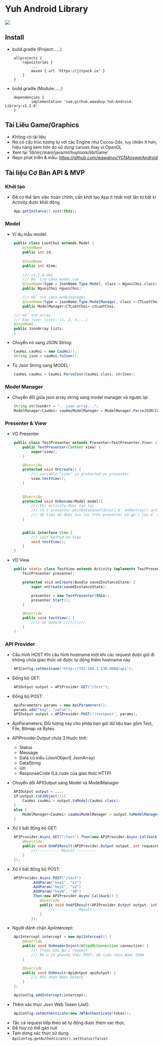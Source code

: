 # Yuh Android Library
[![](https://jitpack.io/v/wawahuy/Yuh-Android-Library.svg)](https://jitpack.io/#wawahuy/Yuh-Android-Library)
## Install
- build.gradle (Project:.....)
```
	allprojects {
		repositories {
			...
			maven { url 'https://jitpack.io' }
		}
	}
```

- build.gradle (Module:.....)
```
	dependencies {
	        implementation 'com.github.wawahuy:Yuh-Android-Library:v1.2.0'
	}
```

## Tài Liêu Game/Graphics
- Không có tài liệu
- Nó có cấu trúc tương tự vơi các Engine như Cocos-2dx, tuy nhiên ít hơn,
hiệu năng kém hơn do sử dụng canvas thay vì OpenGL
- Xem tại 'lib/src/main/java/ml/huytools/lib/Game'
- Repo phát triễn & mẫu: https://github.com/wawahuy/YCNAnswerAndroid

## Tài liệu Cơ Bản API & MVP

### Khởi tạo
- Để có thể làm việc hoàn chỉnh, cần khởi tạo App ít nhất một lần từ bất kì Activity được khởi động
```java
    App.getInstance().init(this);
```

### Model
- Ví dụ mẫu model:
```java
    public class LuotChoi extends Model {
        @JsonName
        public int id;
        
        @JsonName
        public int diem;
        
        /// v1.1.0-dev
        /// Hỗ trợ chứa model con
        @JsonName(type = JsonName.Type.Model, clazz = NguoiChoi.class)
        public NguoiChoi nguoiChoi;

        /// Hỗ trợ chứa modelmanager
        @JsonName(type = JsonName.Type.ModelManager, clazz = CTLuotChoi.class)
        public ModelManager<CTLuotChoi> ctLuotChoi;

	/// Hỗ trợ array
	/// Exp json: lists: [1, 2, 3,...]
	@JsonName
	public JsonArray lists;
    }
```

- Chuyển nó sang JSON String:
```java
    CauHoi cauHoi = new CauHoi();
    String json = cauHoi.toJson();
```

- Từ Json String sang MODEL:
```java
    CauHoi cauHoi = CauHoi.ParseJson(CauHoi.class, strJson);
```

### Model Manager
- Chuyển đổi giữa json array string sang model manager và ngược lại:
```java
    String strJsonArr = "...json array...";
    ModelManager<CauHoi> cauHoiModelManager = ModelManager.ParseJSON(CauHoi.class, strJsonArr);
```

### Presenter & View
- VD Presenter
```java
    public class TestPresenter extends Presenter<TestPresenter.View> {
        public TestPresenter(Context view) {
            super(view);
        }

        @Override
        protected void OnCreate() {
            /// variable "view" is protected on presenter
            view.testView();
        }
        
        
        @Override
        protected void OnResume(Model model){
            /// Khi activity được tạo lại
            /// cần presenter.postDataSaved(data); ở onDestroy() activity
            /// dữ liệu sẽ được lưu lại trên presenter và gửi lại ở đây
        }
        

        public interface View {
            /// init method on View
            void testView();
        }
    }
```

- VD View
```java
    public static class TestView extends Activity implements TestPresenter.View {
        TestPresenter presenter;

        protected void onCreate(Bundle savedInstanceState) {
            super.onCreate(savedInstanceState);

            presenter = new TestPresenter(this);
            presenter.Start();
        }

        @Override
        public void testView() {
            //// UI Update //////////
        }
    }
```


### API Provider
- Cấu hình HOST
    Khi câu hình hostname một khi các request được gửi đi không chứa giao thức sẽ
    được tự dộng thêm hostname này
```java
    APIConfig.setHostname("http://192.168.1.130:8000/api");
```

- Đồng bộ GET:
```java
    APIOutput output = APIProvider.GET("/test");
```

- Đồng bộ POST:
```java
    ApiParameters params = new ApiParameters();
    params.add("key", "value");
    APIOutput output = APIProvider.POST("/testpost", params);
```

- ApiParameters:
    Đối tượng này cho phép bạn gửi dữ liệu bao gồm Text, File, Bitmap và Bytes.

- APIProvider.Output chứa 3 thuộc tính:
    + Status
    + Message
    + Data có kiểu (JsonObject| JsonArray)
    + DataString
    + Uri
    + ResponseCode (Là code của giao thức HTTP)
    
- Chuyển dổi  APIOutput sang Model và ModelManager
```java
    APIOutput output = ...;
    if(output.isDJObject()){
        CauHoi cauHoi = output.toModel(CauHoi.class);
    }
    else {
        ModelManager<CauHoi> cauHoiModelManager = output.toModelManager(CauHoi.class);
    }
```

- Xữ lí bất đồng bộ GET:
```java
    APIProvider.Async.GET("/test").Then(new APIProvider.Async.Callback() {
        @Override
        public void OnAPIResult(APIProvider.Output output, int requestCode) {
            ///---------- Result ---------
        }
    });
```

- Xữ lí bất đồng bộ POST:
```java
    APIProvider.Async.POST("/test")
            .AddParam("key1", "v1")
            .AddParam("key2", "v2")
            .AddParam("keyN", "vN")
            .Then(new APIProvider.Async.Callback() {
                @Override
                public void OnAPIResult(APIProvider.Output output, int requestCode) {
                    ///---------- Result ---------
                }
            });
```
 
- Người đánh chặn ApiIntercept:
```java
    ApiIntercept intercept = new ApiIntercept() {
        @Override
        public void OnHeaderInject(HttpURLConnection connection) {
            /// Trước khi gửi request
            /// Nếu là phương thức POST, dữ liệu chưa được thêm
        }

        @Override
        public void OnResult(ApiOutput apiOutput) {
            /// Khi nhận được Output
        }
    };

    ApiConfig.addIntercept(intercept);
```

- Thêm xác thực Json Web Token (Jwt):
```java
    ApiConfig.setAuthenticate(new JWTAuthenticate(token));
```
  + Tấc cả request tiếp theo sẽ tự động được thêm xác thực.
  + Để hủy có thể gán null
  + Tạm dưng xác thực sử dụng ```ApiConfig.getAuthenticate().setStatus(false)```
   
